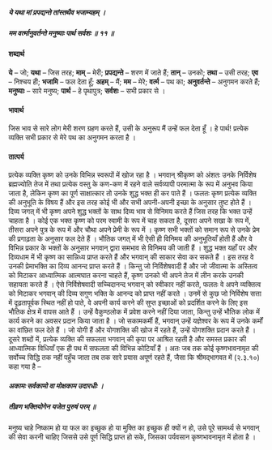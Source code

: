 ##### ये यथा मां प्रपद्यन्ते तांस्तथैव भजाम्यहम् ।
##### मम वर्त्मानुवर्तन्ते मनुष्याः पार्थ सर्वशः ॥ ११ ॥

#### शब्दार्थ

**ये** – जो; **यथा** – जिस तरह; **माम्** – मेरी; **प्रपद्यन्ते** – शरण में जाते हैं; **तान्** – उनको; **तथा** – उसी तरह; **एव** – निश्चय  ही; **भजामि** – फल देता हूँ; **अहम्** – मैं; **मम** – मेरे; **वर्त्म** – पथ का; **अनुवर्तन्ते** – अनुगमन करते हैं; **मनुष्याः** – सारे मनुष्य; **पार्थ** – हे  पृथापुत्र; **सर्वशः** – सभी प्रकार से ।

#### भावार्थ

जिस भाव से सारे लोग मेरी शरण ग्रहण करते हैं, उसी के अनुरूप मैं उन्हें फल देता हूँ । हे पार्थ! प्रत्येक व्यक्ति सभी प्रकार से मेरे पथ का अनुगमन करता है ।

#### तात्पर्य

प्रत्येक व्यक्ति कृष्ण को उनके विभिन्न स्वरूपों में खोज रहा है । भगवान् श्रीकृष्ण को अंशतः उनके निर्विशेष ब्रह्मज्योति तेज में तथा प्रत्येक वस्तु के कण-कण में रहने वाले सर्वव्यापी परमात्मा के रूप में अनुभव किया जाता है, लेकिन कृष्ण का पूर्ण साक्षात्कार तो उनके शुद्ध भक्त ही कर पाते हैं । फलतः कृष्ण प्रत्येक व्यक्ति की अनुभूति के विषय हैं और इस तरह कोई भी और सभी अपनी-अपनी इच्छा के अनुसार तुष्ट होते हैं । दिव्य जगत् में भी कृष्ण अपने शुद्ध भक्तों के साथ दिव्य भाव से विनिमय करते हैं जिस तरह कि भक्त उन्हें चाहता है । कोई एक भक्त कृष्ण को परम स्वामी के रूप में चाह सकता है, दूसरा अपने सखा के रूप में, तीसरा अपने पुत्र के रूप में और चौथा अपने प्रेमी के रूप में । कृष्ण सभी भक्तों को समान रूप से उनके प्रेम की प्रगाढ़ता के अनुसार फल देते हैं । भौतिक जगत् में भी ऐसी ही विनिमय की अनुभूतियाँ होती हैं और वे विभिन्न प्रकार के भक्तों के अनुसार भगवान् द्वारा समभाव से विनिमय की जाती हैं । शुद्ध भक्त यहाँ पर और दिव्यधाम में भी कृष्ण का सान्निध्य प्राप्त करते हैं और भगवान् की साकार सेवा कर सकते हैं । इस तरह वे उनकी प्रेमाभक्ति का दिव्य आनन्द प्राप्त करते हैं । किन्तु जो निर्विशेषवादी हैं और जो जीवात्मा के अस्तित्व को मिटाकर आध्यात्मिक आत्मघात करना चाहते हैं, कृष्ण उनको भी अपने तेज में लीन करके उनकी सहायता करते हैं । ऐसे निर्विशेषवादी सच्चिदानन्द भगवान् को स्वीकार नहीं करते, फलतः वे अपने व्यक्तित्व को मिटाकर भगवान् की दिव्य सगुण भक्ति के आनन्द को प्राप्त नहीं करते । उनमें से कुछ जो निर्विशेष सत्ता में दृढ़तापूर्वक स्थित नहीं हो पाते, वे अपनी कार्य करने की सुप्त इच्छाओं को प्रदर्शित करने के लिए इस भौतिक क्षेत्र में वापस आते हैं । उन्हें वैकुण्ठलोक में प्रवेश करने नहीं दिया जाता, किन्तु उन्हें भौतिक लोक में कार्य करने का अवसर प्रदान किया जाता है । जो सकामकर्मी हैं, भगवान् उन्हें यज्ञेश्वर के रूप में उनके कर्मों का वांछित फल देते हैं । जो योगी हैं और योगशक्ति की खोज में रहते हैं, उन्हें योगशक्ति प्रदान करते हैं । दूसरे शब्दों में, प्रत्येक व्यक्ति की सफलता भगवान् की कृपा पर आश्रित रहती है और समस्त प्रकार की आध्यात्मिक विधियाँ एक ही पथ में सफलता की विभिन्न कोटियाँ हैं । अतः जब तक कोई कृष्णभावनामृत की सर्वोच्च सिद्धि तक नहीं पहुँच जाता तब तक सारे प्रयास अपूर्ण रहते हैं, जैसा कि श्रीमद्भागवत में (२.३.१०) कहा गया है –

##### अकामः सर्वकामो वा मोक्षकाम उदारधीः ।
##### तीव्रण भक्तियोगेन यजेत पुरुषं परम् ॥

मनुष्य चाहे निष्काम हो या फल का इच्छुक हो या मुक्ति का इच्छुक ही क्यों न हो, उसे पूरे सामर्थ्य से भगवान् की सेवा करनी चाहिए जिससे उसे पूर्ण सिद्धि प्राप्त हो सके, जिसका पर्यवसान कृष्णभावनामृत में होता है ।